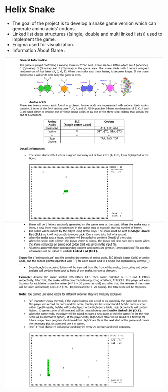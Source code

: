 # Helix Snake

- The goal of the project is to develop a snake game version which can generate amino acids’ codons.
- Linked list data structures ((single, double and multi linked lists)) used to implement the game.
- Enigma used for visualization.
- Information About Game :

![info1](info1.png)
![info2](info2.png)
